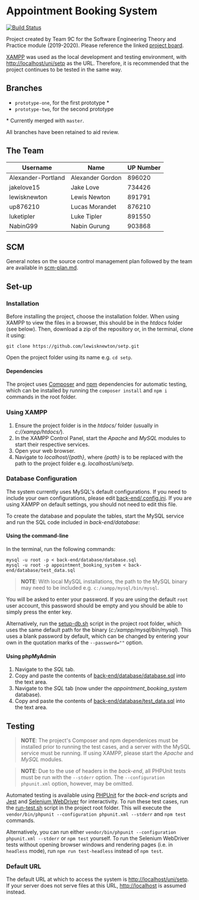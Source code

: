 # Appointment Booking System

[![Build Status](https://travis-ci.com/lewisknewton/setp.svg?token=Nzy7DNUpFaaGScwuwTpx&branch=master)](https://travis-ci.com/lewisknewton/setp)

Project created by Team 9C for the Software Engineering Theory and Practice module (2019-2020). Please reference the linked [project board](https://github.com/users/lewisknewton/projects/1).

[XAMPP](https://www.apachefriends.org/index.html) was used as the local development and testing environment, with [http://localhost/uni/setp](http://localhost/uni/setp) as the URL. Therefore, it is recommended that the project continues to be tested in the same way.

## Branches

* `prototype-one`, for the first prototype \*
* `prototype-two`, for the second prototype

\* Currently merged with `master`. 

All branches have been retained to aid review.

## The Team

| Username           | Name             | UP Number |
|--------------------|------------------|-----------|
| Alexander-Portland | Alexander Gordon | 896020    |
| jakelove15         | Jake Love        | 734426    |
| lewisknewton       | Lewis Newton     | 891791    |
| up876210           | Lucas Morandet   | 876210    |
| luketipler         | Luke Tipler      | 891550    |
| NabinG99           | Nabin Gurung     | 903868    |

## SCM

General notes on the source control management plan followed by the team are available in [scm-plan.md](scm-plan.md).

## Set-up

### Installation 

Before installing the project, choose the installation folder. When using XAMPP to view the files in a browser, this should be in the *htdocs* folder (see below). Then, download a zip of the repository or, in the terminal, clone it using:

```
git clone https://github.com/lewisknewton/setp.git
```

Open the project folder using its name e.g. `cd setp`.

#### Dependencies

The project uses [Composer](https://getcomposer.org/) and [npm](https://www.npmjs.com/) dependencies for automatic testing, which can be installed by running the `composer install` and `npm i` commands in the root folder.

### Using XAMPP

1. Ensure the project folder is in the *htdocs/* folder (usually in *c://xampp/htdocs/*).
2. In the XAMPP Control Panel, start the *Apache* and *MySQL* modules to start their respective services.
3. Open your web browser.
4. Navigate to *localhost/{path}*, where *{path}* is to be replaced with the path to the project folder e.g. *localhost/uni/setp*.

### Database Configuration

The system currently uses MySQL's default configurations. If you need to include your own configurations, please edit [back-end/.config.ini](back-end/.config.ini). If you are using XAMPP on default settings, you should not need to edit this file.

To create the database and populate the tables, start the MySQL service and run the SQL code included in *back-end/database*:

#### Using the command-line

In the terminal, run the following commands:

```
mysql -u root -p < back-end/database/database.sql
mysql -u root -p appointment_booking_system < back-end/database/test_data.sql
```

> **NOTE**: With local MySQL installations, the path to the MySQL binary may need to be included e.g. `c:/xampp/mysql/bin/mysql`.

You will be asked to enter your password. If you are using the default `root` user account, this password should be empty and you should be able to simply press the enter key.

Alternatively, run the [setup-db.sh](setup-db.sh) script in the project root folder, which uses the same default path for the binary (*c:/xampp/mysql/bin/mysql*). This uses a blank password by default, which can be changed by entering your own in the quotation marks of the `--password=""` option.

#### Using phpMyAdmin

1. Navigate to the *SQL* tab.
2. Copy and paste the contents of [back-end/database/database.sql](back-end/database/database.sql) into the text area.
3. Navigate to the *SQL* tab (now under the *appointment_booking_system* database).
4. Copy and paste the contents of [back-end/database/test_data.sql](back-end/database/test_data.sql) into the text area.

## Testing

> **NOTE**: The project's Composer and npm dependenices must be installed prior to running the test cases, and a server with the MySQL service must be running. If using XAMPP, please start the *Apache* and *MySQL* modules.

> **NOTE**: Due to the use of headers in the *back-end*, all PHPUnit tests must be run with the `--stderr` option. The `--configuration phpunit.xml` option, however, may be omitted.

Automated testing is available using [PHPUnit](https://phpunit.de/) for the *back-end* scripts and [Jest](https://jestjs.io/) and [Selenium WebDriver](https://www.selenium.dev/) for interactivity. To run these test cases, run the [run-test.sh](run-tests.sh) script in the project root folder. This will execute the `vendor/bin/phpunit --configuration phpunit.xml --stderr` and `npm test` commands.

Alternatively, you can run either `vendor/bin/phpunit --configuration phpunit.xml --stderr` or `npm test` yourself. To run the Selenium WebDriver tests without opening browser windows and rendering pages (i.e. in `headless` mode), run `npm run test-headless` instead of `npm test`.

### Default URL

The default URL at which to access the system is [http://localhost/uni/setp](http://localhost/uni/setp). If your server does not serve files at this URL, [http://localhost](http://localhost) is assumed instead.
